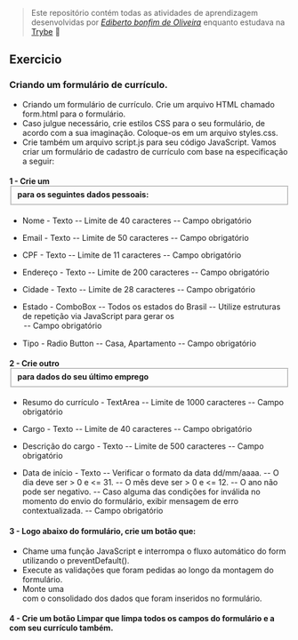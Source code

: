 > Este repositório contém todas as atividades de aprendizagem desenvolvidas por _[Ediberto bonfim de Oliveira](https://www.linkedin.com/in/ediberto-b-oliveira-872926178/)_ enquanto estudava na [Trybe](https://www.betrybe.com/) :rocket:

## Exercicio

### Criando um formulário de currículo.

- Criando um formulário de currículo.
  Crie um arquivo HTML chamado form.html para o formulário.
- Caso julgue necessário, crie estilos CSS para o seu formulário, de acordo com a sua imaginação. Coloque-os em um arquivo styles.css.
- Crie também um arquivo script.js para seu código JavaScript.
  Vamos criar um formulário de cadastro de currículo com base na especificação a seguir:

#### 1 - Crie um <fieldset> para os seguintes dados pessoais:

- Nome - Texto
  -- Limite de 40 caracteres
  -- Campo obrigatório

- Email - Texto
  -- Limite de 50 caracteres
  -- Campo obrigatório

- CPF - Texto
  -- Limite de 11 caracteres
  -- Campo obrigatório

- Endereço - Texto
  -- Limite de 200 caracteres
  -- Campo obrigatório

- Cidade - Texto
  -- Limite de 28 caracteres
  -- Campo obrigatório

- Estado - ComboBox
  -- Todos os estados do Brasil
  -- Utilize estruturas de repetição via JavaScript para gerar os <option>
  -- Campo obrigatório

- Tipo - Radio Button
  -- Casa, Apartamento
  -- Campo obrigatório

#### 2 - Crie outro <fieldset> para dados do seu último emprego

- Resumo do currículo - TextArea
  -- Limite de 1000 caracteres
  -- Campo obrigatório

- Cargo - Texto
  -- Limite de 40 caracteres
  -- Campo obrigatório

- Descrição do cargo - Texto
  -- Limite de 500 caracteres
  -- Campo obrigatório

- Data de início - Texto
  -- Verificar o formato da data dd/mm/aaaa.
  -- O dia deve ser > 0 e <= 31.
  -- O mês deve ser > 0 e <= 12.
  -- O ano não pode ser negativo.
  -- Caso alguma das condições for inválida no momento do envio do formulário, exibir mensagem de erro contextualizada.
  -- Campo obrigatório

#### 3 - Logo abaixo do formulário, crie um botão que:

- Chame uma função JavaScript e interrompa o fluxo automático do form utilizando o preventDefault().
- Execute as validações que foram pedidas ao longo da montagem do formulário.
- Monte uma <div> com o consolidado dos dados que foram inseridos no formulário.

#### 4 - Crie um botão Limpar que limpa todos os campos do formulário e a <div> com seu currículo também.
